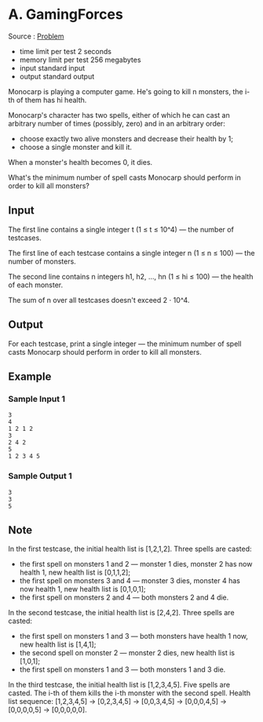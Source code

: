 # A. GamingForces

Source : [Problem](https://codeforces.com/problemset/problem/1792/A)

- time limit per test 2 seconds
- memory limit per test 256 megabytes
- input standard input
- output standard output

Monocarp is playing a computer game. He's going to kill n monsters, the i-th of them has hi health.

Monocarp's character has two spells, either of which he can cast an arbitrary number of times (possibly, zero) and in an arbitrary order:

- choose exactly two alive monsters and decrease their health by 1;
- choose a single monster and kill it.

When a monster's health becomes 0, it dies.

What's the minimum number of spell casts Monocarp should perform in order to kill all monsters?

## Input

The first line contains a single integer t (1 ≤ t ≤ 10^4) — the number of testcases.

The first line of each testcase contains a single integer n (1 ≤ n ≤ 100) — the number of monsters.

The second line contains n integers h1, h2, …, hn (1 ≤ hi ≤ 100) — the health of each monster.

The sum of n over all testcases doesn't exceed 2 ⋅ 10^4.

## Output

For each testcase, print a single integer — the minimum number of spell casts Monocarp should perform in order to kill all monsters.

## Example

### Sample Input 1

    3
    4
    1 2 1 2
    3
    2 4 2
    5
    1 2 3 4 5

### Sample Output 1

    3
    3
    5

## Note

In the first testcase, the initial health list is [1,2,1,2]. Three spells are casted:

- the first spell on monsters 1 and 2 — monster 1 dies, monster 2 has now health 1, new health list is [0,1,1,2];
- the first spell on monsters 3 and 4 — monster 3 dies, monster 4 has now health 1, new health list is [0,1,0,1];
- the first spell on monsters 2 and 4 — both monsters 2 and 4 die.

In the second testcase, the initial health list is [2,4,2]. Three spells are casted:

- the first spell on monsters 1 and 3 — both monsters have health 1 now, new health list is [1,4,1];
- the second spell on monster 2 — monster 2 dies, new health list is [1,0,1];
- the first spell on monsters 1 and 3 — both monsters 1 and 3 die.

In the third testcase, the initial health list is [1,2,3,4,5]. Five spells are casted. The i-th of them kills the i-th monster with the second spell. Health list sequence: [1,2,3,4,5] → [0,2,3,4,5] → [0,0,3,4,5] → [0,0,0,4,5] → [0,0,0,0,5] → [0,0,0,0,0].
